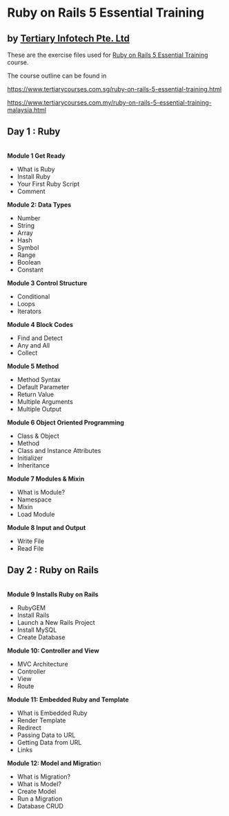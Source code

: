 # Ruby on Rails 5 Essential Training
## by [Tertiary Infotech Pte. Ltd](https://www.tertiarycourses.com.sg/)

These are the exercise files used for [Ruby on Rails 5 Essential Training](https://www.tertiarycourses.com.sg/ruby-on-rails-5-essential-training.html) course. 

The course outline can be found in 

https://www.tertiarycourses.com.sg/ruby-on-rails-5-essential-training.html

https://www.tertiarycourses.com.my/ruby-on-rails-5-essential-training-malaysia.html

<h2>Day 1 : Ruby</h2>
<p><br /><strong>Module 1 Get Ready</strong> </p>
<ul>
<li>What is Ruby</li>
<li>Install Ruby</li>
<li>Your First Ruby Script</li>
<li>Comment</li>
</ul>
<p><strong>Module 2: Data Types</strong></p>
<ul>
<li>Number&nbsp;</li>
<li>String&nbsp;</li>
<li>Array</li>
<li>Hash</li>
<li>Symbol</li>
<li>Range</li>
<li>Boolean</li>
<li>Constant</li>
</ul>
<p><strong>Module 3 Control Structure</strong> </p>
<ul>
<li>Conditional</li>
<li>Loops</li>
<li>Iterators</li>
</ul>
<p><strong>Module 4 Block Codes</strong> </p>
<ul>
<li>Find and Detect</li>
<li>Any and All</li>
<li>Collect</li>
</ul>
<p><strong>Module 5 Method</strong> </p>
<ul>
<li>Method Syntax</li>
<li>Default Parameter</li>
<li>Return Value</li>
<li>Multiple Arguments</li>
<li>Multiple Output</li>
</ul>
<p><strong>Module 6 Object Oriented Programming</strong> </p>
<ul>
<li>Class &amp; Object</li>
<li>Method&nbsp;</li>
<li>Class and Instance Attributes</li>
<li>Initializer</li>
<li>Inheritance</li>
</ul>
<p><strong>Module 7 Modules &amp; Mixin</strong></p>
<ul>
<li>What is Module?</li>
<li>Namespace</li>
<li>Mixin</li>
<li>Load Module</li>
</ul>
<p><strong>Module 8 Input and Output</strong></p>
<ul>
<li>Write File</li>
<li>Read File</li>
</ul>
<h2>Day 2 : Ruby on Rails</h2>
<p><br /><strong>Module 9 Installs Ruby on Rails</strong> </p>
<ul>
<li>RubyGEM</li>
<li>Install Rails</li>
<li>Launch a New Rails Project</li>
<li>Install MySQL</li>
<li>Create Database</li>
</ul>
<p><strong>Module 10: Controller and View</strong></p>
<ul>
<li>MVC Architecture</li>
<li>Controller</li>
<li>View</li>
<li>Route</li>
</ul>
<p><strong>Module 11: Embedded Ruby and Template</strong></p>
<ul>
<li>What is Embedded Ruby&nbsp;</li>
<li>Render Template</li>
<li>Redirect</li>
<li>Passing Data to URL</li>
<li>Getting Data from URL</li>
<li>Links</li>
</ul>
<p><strong>Module 12: Model and Migratio</strong>n</p>
<ul>
<li>What is Migration?&nbsp;</li>
<li>What is Model?&nbsp;</li>
<li>Create Model</li>
<li>Run a Migration</li>
<li>Database CRUD</li>
</ul>
